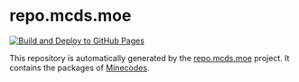 # repo.mcds.moe

[![Build and Deploy to GitHub Pages](https://github.com/Minecodes/repo.mcds.moe/actions/workflows/build.yml/badge.svg)](https://github.com/Minecodes/repo.mcds.moe/actions/workflows/build.yml)

This repository is automatically generated by the [repo.mcds.moe](https://github.com/Minecodes/repo.mcds.moe) project.
It contains the packages of [Minecodes](https://mcds.moe).